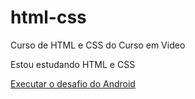 # html-css
Curso de HTML e CSS do Curso em Video

Estou estudando HTML e CSS

<a href="https://liviafariass.github.io/html-css/exercicios/desafio%2010%20-%20com%20o%20curso/index.html">Executar o desafio do Android</a>